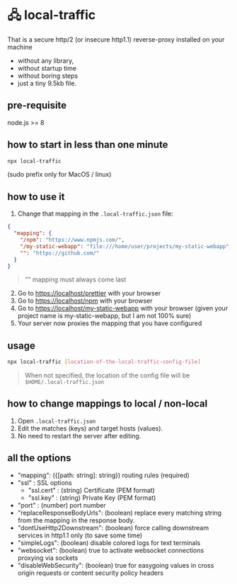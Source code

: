 # 🖧 local-traffic

That is a secure http/2 (or insecure http1.1) reverse-proxy installed on your machine

- without any library,
- without startup time
- without boring steps
- just a tiny 9.5kb file.

## pre-requisite

node.js >= 8

## how to start in less than one minute

```bash
npx local-traffic
```

(sudo prefix only for MacOS / linux)

## how to use it

1. Change that mapping in the `.local-traffic.json` file:

```json
{
  "mapping": {
    "/npm": "https://www.npmjs.com/",
    "/my-static-webapp": "file:///home/user/projects/my-static-webapp",
    "": "https://github.com/"
  }
}
```

> "" mapping must always come last

2. Go to [https://localhost/prettier](https://localhost/prettier) with your browser
3. Go to [https://localhost/npm](https://localhost/npm) with your browser
4. Go to [https://localhost/my-static-webapp](https://localhost/my-static-webapp/index.html) with your browser (given your project name is my-static-webapp, but I am not 100% sure)
5. Your server now proxies the mapping that you have configured

## usage

```bash
npx local-traffic [location-of-the-local-traffic-config-file]
```

> When not specified, the location of the config file will be `$HOME/.local-traffic.json`

## how to change mappings to local / non-local

1. Open `.local-traffic.json`
2. Edit the matches (keys) and target hosts (values).
3. No need to restart the server after editing.

## all the options

- "mapping": ({[path: string]: string}) routing rules (required)
- "ssl" : SSL options
  - "ssl.cert" : (string) Certificate (PEM format)
  - "ssl.key" : (string) Private Key (PEM format)
- "port" : (number) port number
- "replaceResponseBodyUrls": (boolean) replace every matching string from the mapping in the response body.
- "dontUseHttp2Downstream": (boolean) force calling downstream services in http1.1 only (to save some time)
- "simpleLogs": (boolean) disable colored logs for text terminals
- "websocket": (boolean) true to activate websocket connections proxying via sockets
- "disableWebSecurity": (boolean) true for easygoing values in cross origin requests or content security policy headers
